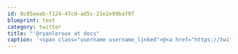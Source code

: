 ```yaml
---
id: 0c85aeab-f124-47cd-ad5c-21e2e99baf97
blueprint: text
category: twitter
title: "'@ryanleroux at docs"
caption: '<span class="username username_linked">@<a href="https://twitter.com/ryanleroux" title="Ryan Le Roux">ryanleroux</a></span> at docs'
---
```

